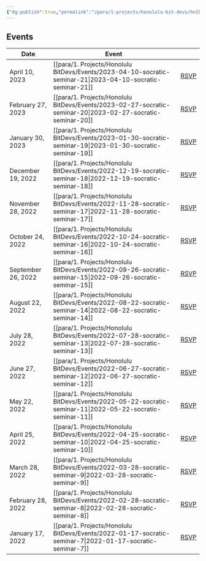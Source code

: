```yaml
---
{"dg-publish":true,"permalink":"/para/1-projects/honolulu-bit-devs/hnlbtc-homepage/","title":"Honolulu Bitcoin","tags":["bitdevs, bitcoin, hawaii","gardenEntry"],"noteIcon":"3","created":"2023-04-11T12:09:30.005-10:00","updated":"2023-04-15T13:29:06.525-10:00"}
---
```



## Events

| Date               | Event                                                                                                          |                                                                   |
| ------------------ | -------------------------------------------------------------------------------------------------------------- | ----------------------------------------------------------------- |
| April 10, 2023     | [[para/1. Projects/Honolulu BitDevs/Events/2023-04-10-socratic-seminar-21\|2023-04-10-socratic-seminar-21]] | [RSVP](https://www.meetup.com/honolulu-bitdevs/events/292203949/) |
| February 27, 2023  | [[para/1. Projects/Honolulu BitDevs/Events/2023-02-27-socratic-seminar-20\|2023-02-27-socratic-seminar-20]] | [RSVP](https://www.meetup.com/honolulu-bitdevs/events/291647400/) |
| January 30, 2023   | [[para/1. Projects/Honolulu BitDevs/Events/2023-01-30-socratic-seminar-19\|2023-01-30-socratic-seminar-19]] | [RSVP](https://www.meetup.com/honolulu-bitdevs/events/290866266)  |
| December 19, 2022  | [[para/1. Projects/Honolulu BitDevs/Events/2022-12-19-socratic-seminar-18\|2022-12-19-socratic-seminar-18]] | [RSVP](https://www.meetup.com/honolulu-bitdevs/events/290234465/) |
| November 28, 2022  | [[para/1. Projects/Honolulu BitDevs/Events/2022-11-28-socratic-seminar-17\|2022-11-28-socratic-seminar-17]] | [RSVP](https://www.meetup.com/honolulu-bitdevs/events/289878839/) |
| October 24, 2022   | [[para/1. Projects/Honolulu BitDevs/Events/2022-10-24-socratic-seminar-16\|2022-10-24-socratic-seminar-16]] | [RSVP](https://www.meetup.com/honolulu-bitdevs/events/289127323/) |
| September 26, 2022 | [[para/1. Projects/Honolulu BitDevs/Events/2022-09-26-socratic-seminar-15\|2022-09-26-socratic-seminar-15]] | [RSVP](https://meetu.ps/e/Lq4sp/M2dkz/i)                          |
| August 22, 2022    | [[para/1. Projects/Honolulu BitDevs/Events/2022-08-22-socratic-seminar-14\|2022-08-22-socratic-seminar-14]] | [RSVP](https://www.meetup.com/honolulu-bitdevs/events/287894171/) |
| July 28, 2022      | [[para/1. Projects/Honolulu BitDevs/Events/2022-07-28-socratic-seminar-13\|2022-07-28-socratic-seminar-13]] | [RSVP](https://www.meetup.com/honolulu-bitdevs/events/287219822/) |
| June 27, 2022      | [[para/1. Projects/Honolulu BitDevs/Events/2022-06-27-socratic-seminar-12\|2022-06-27-socratic-seminar-12]] | [RSVP](https://www.meetup.com/honolulu-bitdevs/events/286407334/) |
| May 22, 2022       | [[para/1. Projects/Honolulu BitDevs/Events/2022-05-22-socratic-seminar-11\|2022-05-22-socratic-seminar-11]] | [RSVP](https://www.meetup.com/honolulu-bitdevs/events/285894161)  |
| April 25, 2022     | [[para/1. Projects/Honolulu BitDevs/Events/2022-04-25-socratic-seminar-10\|2022-04-25-socratic-seminar-10]] | [RSVP](https://www.meetup.com/honolulu-bitdevs/events/285244617)  |
| March 28, 2022     | [[para/1. Projects/Honolulu BitDevs/Events/2022-03-28-socratic-seminar-9\|2022-03-28-socratic-seminar-9]]   | [RSVP](https://www.meetup.com/honolulu-bitdevs/events/284671355)  |
| February 28, 2022  | [[para/1. Projects/Honolulu BitDevs/Events/2022-02-28-socratic-seminar-8\|2022-02-28-socratic-seminar-8]]   | [RSVP](https://www.meetup.com/honolulu-bitdevs/events/283910858)  |
| January 17, 2022   | [[para/1. Projects/Honolulu BitDevs/Events/2022-01-17-socratic-seminar-7\|2022-01-17-socratic-seminar-7]]   | [RSVP](https://www.meetup.com/honolulu-bitdevs/events/283132091/) |
